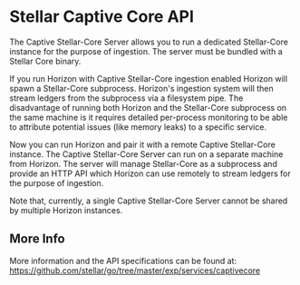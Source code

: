 # Stellar Captive Core API
The Captive Stellar-Core Server allows you to run a dedicated Stellar-Core instance for the purpose of ingestion. The server must be bundled with a Stellar Core binary.

If you run Horizon with Captive Stellar-Core ingestion enabled Horizon will spawn a Stellar-Core subprocess. Horizon's ingestion system will then stream ledgers from the subprocess via a filesystem pipe. The disadvantage of running both Horizon and the Stellar-Core subprocess on the same machine is it requires detailed per-process monitoring to be able to attribute potential issues (like memory leaks) to a specific service.

Now you can run Horizon and pair it with a remote Captive Stellar-Core instance. The Captive Stellar-Core Server can run on a separate machine from Horizon. The server will manage Stellar-Core as a subprocess and provide an HTTP API which Horizon can use remotely to stream ledgers for the purpose of ingestion.

Note that, currently, a single Captive Stellar-Core Server cannot be shared by multiple Horizon instances.

## More Info
More information and the API specifications can be found at: https://github.com/stellar/go/tree/master/exp/services/captivecore
